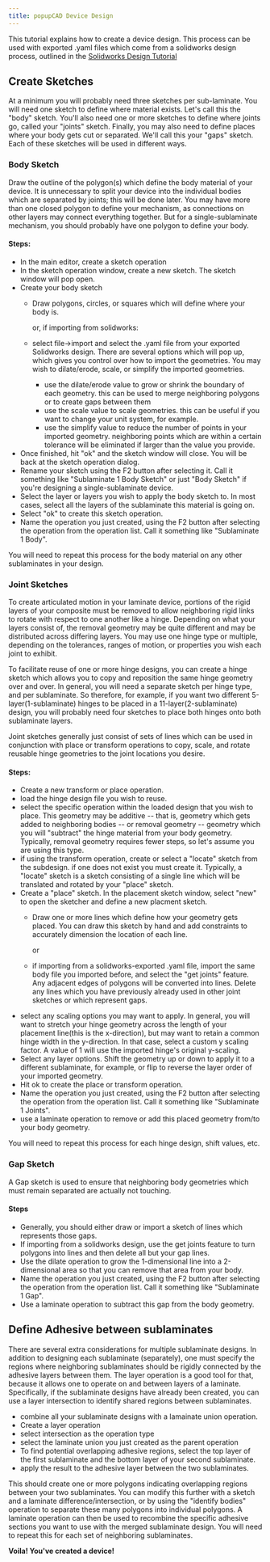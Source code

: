 ```yaml
---
title: popupCAD Device Design
---
```


This tutorial explains how to create a device design.  This process can be used with exported .yaml files which come from a solidworks design process, outlined in the [Solidworks Design Tutorial]({{site.url}}/tutorials/solidworks-design-tutorial)

Create Sketches
---------------

At a minimum you will probably need three sketches per sub-laminate.  You will need one sketch to define where material exists.  Let's call this the "body" sketch.  You'll also need one or more sketches to define where joints go, called your "joints" sketch.  Finally, you may also need to define places where your body gets cut or separated.  We'll call this your "gaps" sketch.  Each of these sketches will be used in different ways.

### Body Sketch

Draw the outline of the polygon(s) which define the body material of your device.  It is unnecessary to split your device into the individual bodies which are separated by joints; this will be done later.  You may have more than one closed polygon to define your mechanism, as connections on other layers may connect everything together.  But for a single-sublaminate mechanism, you should probably have one polygon to define your body.

#### Steps:
* In the main editor, create a sketch operation
* In the sketch operation window, create a new sketch.  The sketch window will pop open.
* Create your body sketch
  * Draw polygons, circles, or squares which will define where your body is.

    or, if importing from solidworks:

  * select file->import and select the .yaml file from your exported Solidworks design.  There are several options which will pop up, which gives you control over how to import the geometries.  You may wish to dilate/erode, scale, or simplify the imported geometries.  
    * use the dilate/erode value to grow or shrink the boundary of each geometry.  this can be used to merge neighboring polygons or to create gaps between them
    * use the scale value to scale geometries.  this can be useful if you want to change your unit system, for example.
    * use the simplify value to reduce the number of points in your imported geometry.  neighboring points which are within a certain tolerance will be eliminated if larger than the value you provide.
* Once finished, hit "ok" and the sketch window will close.  You will be back at the sketch operation dialog.
* Rename your sketch using the F2 button after selecting it.  Call it something like "Sublaminate 1 Body Sketch" or just "Body Sketch" if you're designing a single-sublaminate device.
* Select the layer or layers you wish to apply the body sketch to.  In most cases, select all the layers of the sublaminate this material is going on.
* Select "ok" to create this sketch operation.
* Name the operation you just created, using the F2 button after selecting the operation from the operation list.  Call it something like "Sublaminate 1 Body".

You will need to repeat this process for the body material on any other sublaminates in your design.

### Joint Sketches

To create articulated motion in your laminate device, portions of the rigid layers of your composite must be removed to allow neighboring rigid links to rotate with respect to one another like a hinge.  Depending on what your layers consist of, the removal geometry may be quite different and may be distributed across differing layers.  You may use one hinge type or multiple, depending on the tolerances, ranges of motion, or properties you wish each joint to exhibit.

To facilitate reuse of one or more hinge designs, you can create a hinge sketch which allows you to copy and reposition the same hinge geometry over and over.  In general, you will need a separate sketch per hinge type, and per sublaminate.  So therefore, for example, if you want two different 5-layer(1-sublaminate) hinges to be placed in a 11-layer(2-sublaminate) design, you will probably need four sketches to place both hinges onto both sublaminate layers.

Joint sketches generally just consist of sets of lines which can be used in conjunction with place or transform operations to copy, scale, and rotate reusable hinge geometries to the joint locations you desire.

#### Steps:

* Create a new transform or place operation.
* load the hinge design file you wish to reuse.
* select the specific operation within the loaded design that you wish to place.  This geometry may be additive -- that is, geometry which gets added to neighboring bodies -- or removal geometry -- geometry which you will "subtract" the hinge material from your body geometry.  Typically, removal geometry requires fewer steps, so let's assume you are using this type.
* if using the transform operation, create or select a "locate" sketch from the subdesign.  if one does not exist you must create it.  Typically, a "locate" sketch is a sketch consisting of a single line which will be translated and rotated by your "place" sketch.
* Create a "place" sketch.  In the placement sketch window, select "new" to open the sketcher and define a new placment sketch.
  * Draw one or more lines which define how your geometry gets placed.  You can draw this sketch by hand and add constraints to accurately dimension the location of each line.

    or

  * if importing from a solidworks-exported .yaml file, import the same body file you imported before, and select the "get joints" feature.  Any adjacent edges of polygons will be converted into lines.  Delete any lines which you have previously already used in other joint sketches or which represent gaps.
* select any scaling options you may want to apply.  In general, you will want to stretch your hinge geometry across the length of your placement line(this is the x-direction), but may want to retain a common hinge width in the y-direction.  In that case, select a custom y scaling factor.  A value of 1 will use the imported hinge's original y-scaling.
* Select any layer options.  Shift the geometry up or down to apply it to a different sublaminate, for example, or flip to reverse the layer order of your imported geometry.
* Hit ok to create the place or transform operation.  
* Name the operation you just created, using the F2 button after selecting the operation from the operation list.  Call it something like "Sublaminate 1 Joints".
* use a laminate operation to remove or add this placed geometry from/to your body geometry.

You will need to repeat this process for each hinge design, shift values, etc.

### Gap Sketch

A Gap sketch is used to ensure that neighboring body geometries which must remain separated are actually not touching.  
#### Steps
* Generally, you should either draw or import a sketch of lines which represents those gaps.  
* If importing from a solidworks design, use the get joints feature to turn polygons into lines and then delete all but your gap lines.  
* Use the dilate operation to grow the 1-dimensional line into a 2-dimensional area so that you can remove that area from your body.  
* Name the operation you just created, using the F2 button after selecting the operation from the operation list.  Call it something like "Sublaminate 1 Gap".
* Use a laminate operation to subtract this gap from the body geometry.

Define Adhesive between sublaminates
------------------------------------

There are several extra considerations for multiple sublaminate designs.  In addition to designing each sublaminate (separately), one must specify the regions where neighboring sublaminates should be rigidly connected by the adhesive layers between them.  The layer operation is a good tool for that, because it allows one to operate on and between layers of a laminate.  Specifically, if the sublaminate designs have already been created, you can use a layer intersection to identify shared regions between sublaminates.

* combine all your sublaminate designs with a lamainate union operation.
* Create a layer operation
* select intersection as the operation type
* select the laminate union you just created as the parent operation
* To find potential overlapping adhesive regions, select the top layer of the first sublaminate and the bottom layer of your second sublaminate.
* apply the result to the adhesive layer between the two sublaminates.

This should create one or more polygons indicating overlapping regions between your two sublaminates.  You can modify this further with a sketch and a laminate difference/intersection, or by using the "identify bodies" operation to separate these many polygons into individual polygons.  A laminate operation can then be used to recombine the specific adhesive sections you want to use with the merged sublaminate design.  You will need to repeat this for each set of neighboring sublaminates.

**Voila! You've created a device!**

